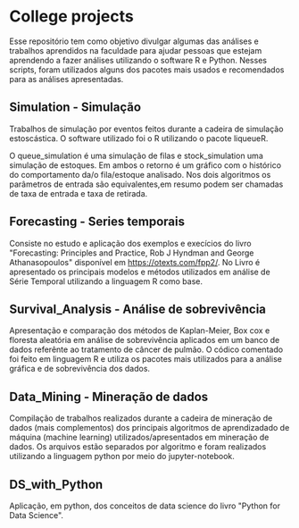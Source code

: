 # College projects

Esse repositório tem como objetivo divulgar algumas das análises e trabalhos aprendidos na faculdade para ajudar pessoas que estejam aprendendo a fazer análises utilizando o software R e Python. Nesses scripts, foram utilizados alguns dos pacotes mais usados e recomendados para as análises apresentadas.  

## Simulation - Simulação
Trabalhos de simulação por eventos feitos durante a cadeira de simulação estoscástica. O software utilizado foi o R utilizando o pacote liqueueR. 

O queue_simulation é uma simulação de filas e stock_simulation uma simulação de estoques. Em ambos o retorno é um gráfico com o histórico do comportamento da/o fila/estoque analisado. Nos dois algoritmos os parâmetros de entrada são equivalentes,em resumo podem ser chamadas de taxa de entrada e taxa de retirada.

## Forecasting - Series temporais
Consiste no estudo e aplicação dos exemplos e execícios do livro "Forecasting: Principles and Practice, Rob J Hyndman and George Athanasopoulos" disponível em <https://otexts.com/fpp2/>. No Livro é apresentado os principais modelos e métodos utilizados em análise de Série Temporal utilizando a linguagem R como base.

## Survival_Analysis - Análise de sobrevivência
Apresentação e comparação dos métodos de Kaplan-Meier, Box cox e floresta aleatória em análise de sobrevivência aplicados em um banco de dados referênte ao tratamento de câncer de pulmão. O códico comentado foi feito em linguagem R e utiliza os pacotes mais utilizados para a análise gráfica e de sobrevivência dos dados.

## Data_Mining - Mineração de dados
Compilação de trabalhos realizados durante a cadeira de mineração de dados (mais complementos) dos principais algoritmos de aprendizadado de máquina (machine learning) utilizados/apresentados em mineração de dados. Os arquivos estão separados por algoritmo e foram realizados utilizando a linguagem python por meio do jupyter-notebook. 

## DS_with_Python
Aplicação, em python, dos conceitos de data science do livro "Python for Data Science".
